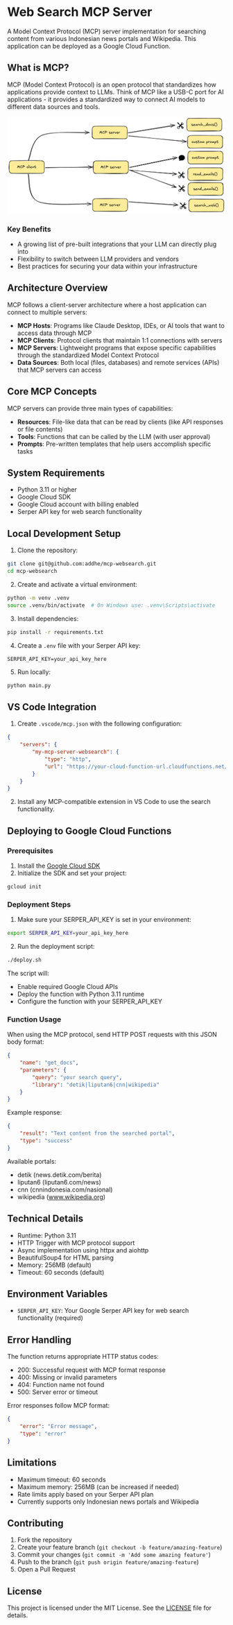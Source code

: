 # Web Search MCP Server

A Model Context Protocol (MCP) server implementation for searching content from various Indonesian news portals and Wikipedia. This application can be deployed as a Google Cloud Function.

## What is MCP?

MCP (Model Context Protocol) is an open protocol that standardizes how applications provide context to LLMs. Think of MCP like a USB-C port for AI applications - it provides a standardized way to connect AI models to different data sources and tools.

![MCP Diagram](img/mcp-diagram-bg.png)

### Key Benefits

- A growing list of pre-built integrations that your LLM can directly plug into
- Flexibility to switch between LLM providers and vendors
- Best practices for securing your data within your infrastructure

## Architecture Overview

MCP follows a client-server architecture where a host application can connect to multiple servers:

- **MCP Hosts**: Programs like Claude Desktop, IDEs, or AI tools that want to access data through MCP
- **MCP Clients**: Protocol clients that maintain 1:1 connections with servers
- **MCP Servers**: Lightweight programs that expose specific capabilities through the standardized Model Context Protocol
- **Data Sources**: Both local (files, databases) and remote services (APIs) that MCP servers can access

## Core MCP Concepts

MCP servers can provide three main types of capabilities:

- **Resources**: File-like data that can be read by clients (like API responses or file contents)
- **Tools**: Functions that can be called by the LLM (with user approval)
- **Prompts**: Pre-written templates that help users accomplish specific tasks

## System Requirements

- Python 3.11 or higher
- Google Cloud SDK
- Google Cloud account with billing enabled
- Serper API key for web search functionality

## Local Development Setup

1. Clone the repository:
```bash
git clone git@github.com:addhe/mcp-websearch.git
cd mcp-websearch
```

2. Create and activate a virtual environment:
```bash
python -m venv .venv
source .venv/bin/activate  # On Windows use: .venv\Scripts\activate
```

3. Install dependencies:
```bash
pip install -r requirements.txt
```

4. Create a `.env` file with your Serper API key:
```
SERPER_API_KEY=your_api_key_here
```

5. Run locally:
```bash
python main.py
```

## VS Code Integration

1. Create `.vscode/mcp.json` with the following configuration:
```json
{
    "servers": {
        "my-mcp-server-websearch": {
            "type": "http",
            "url": "https://your-cloud-function-url.cloudfunctions.net/websearch"
        }
    }
}
```

2. Install any MCP-compatible extension in VS Code to use the search functionality.

## Deploying to Google Cloud Functions

### Prerequisites

1. Install the [Google Cloud SDK](https://cloud.google.com/sdk/docs/install)
2. Initialize the SDK and set your project:
```bash
gcloud init
```

### Deployment Steps

1. Make sure your SERPER_API_KEY is set in your environment:
```bash
export SERPER_API_KEY=your_api_key_here
```

2. Run the deployment script:
```bash
./deploy.sh
```

The script will:
- Enable required Google Cloud APIs
- Deploy the function with Python 3.11 runtime
- Configure the function with your SERPER_API_KEY

### Function Usage

When using the MCP protocol, send HTTP POST requests with this JSON body format:

```json
{
    "name": "get_docs",
    "parameters": {
        "query": "your search query",
        "library": "detik|liputan6|cnn|wikipedia"
    }
}
```

Example response:
```json
{
    "result": "Text content from the searched portal",
    "type": "success"
}
```

Available portals:
- detik (news.detik.com/berita)
- liputan6 (liputan6.com/news)
- cnn (cnnindonesia.com/nasional)
- wikipedia (www.wikipedia.org)

## Technical Details

- Runtime: Python 3.11
- HTTP Trigger with MCP protocol support
- Async implementation using httpx and aiohttp
- BeautifulSoup4 for HTML parsing
- Memory: 256MB (default)
- Timeout: 60 seconds (default)

## Environment Variables

- `SERPER_API_KEY`: Your Google Serper API key for web search functionality (required)

## Error Handling

The function returns appropriate HTTP status codes:
- 200: Successful request with MCP format response
- 400: Missing or invalid parameters
- 404: Function name not found
- 500: Server error or timeout

Error responses follow MCP format:
```json
{
    "error": "Error message",
    "type": "error"
}
```

## Limitations

- Maximum timeout: 60 seconds
- Maximum memory: 256MB (can be increased if needed)
- Rate limits apply based on your Serper API plan
- Currently supports only Indonesian news portals and Wikipedia

## Contributing

1. Fork the repository
2. Create your feature branch (`git checkout -b feature/amazing-feature`)
3. Commit your changes (`git commit -m 'Add some amazing feature'`)
4. Push to the branch (`git push origin feature/amazing-feature`)
5. Open a Pull Request

## License

This project is licensed under the MIT License. See the [LICENSE](LICENSE) file for details.
